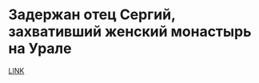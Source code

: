 # Задержан отец Сергий, захвативший женский монастырь на Урале



[LINK](https://varlamov.ru/4141778.html)